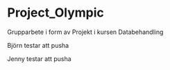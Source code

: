 # Project_Olympic
Grupparbete i form av Projekt i kursen Databehandling 

Björn testar att pusha

Jenny testar att pusha